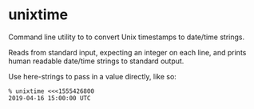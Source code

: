 # unixtime

Command line utility to to convert Unix timestamps to date/time strings.

Reads from standard input, expecting an integer on each line, and prints human
readable date/time strings to standard output.

Use here-strings to pass in a value directly, like so:

```
% unixtime <<<1555426800
2019-04-16 15:00:00 UTC
```

